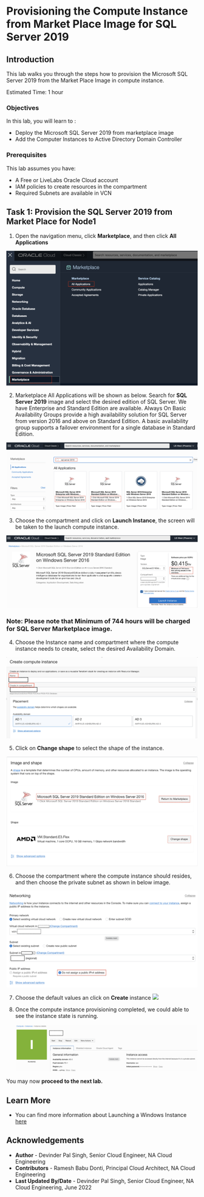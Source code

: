 # Provisioning the Compute Instance from Market Place Image for SQL Server 2019

## Introduction

This lab walks you through the steps how to provision the Microsoft SQL Server 2019 from the Market Place Image in compute instance.


Estimated Time:  1 hour


### Objectives
In this lab, you will learn to :
* Deploy the Microsoft SQL Server 2019 from marketplace image
* Add the Computer Instances to Active Directory Domain Controller

### Prerequisites  

This lab assumes you have:
- A Free or LiveLabs Oracle Cloud account
- IAM policies to create resources in the compartment
- Required Subnets are available in VCN

##  Task 1: Provision the SQL Server 2019 from Market Place for Node1

1. Open the navigation menu, click **Marketplace**, and then click **All Applications**

  ![](./images/lab1-image1.png " ")

2. Marketplace All Applications will be shown as below. Search for **SQL Server 2019** image and select the desired edition of SQL Server. We have Enterprise and Standard Edition are available.  Always On Basic Availability Groups provide a high availability solution for SQL Server from version 2016 and above on Standard Edition. A basic availability group supports a failover environment for a single database in Standard Edition.  

  ![](./images/lab1-image2.png " ")


3. Choose the compartment and click on **Launch Instance**, the screen will be taken to the launch compute instance.

  ![](./images/lab1-image3.png " ")

### Note: Please note that Minimum of 744 hours will be charged for SQL Server Marketplace image.

4. Choose the Instance name and compartment where the compute instance needs to create, select the desired Availability Domain.

  ![](./images/lab1-image4.png " ")

5. Click on **Change shape** to select the shape of the instance.

  ![](./images/lab1-image5.png " ")

6. Choose the compartment where the compute instance should resides, and then choose the private subnet as shown in below image.

  ![](./images/lab1-image6.png " ")

7. Choose the default values an click on **Create** instance
  ![](./images/lab2-image7.png " ")

8. Once the compute instance provisioning completed, we could able to see the instance state is running.

    ![](./images/lab1-image8.png " ")

  You may now **proceed to the next lab.**
## Learn More
- You can find more information about Launching a Windows Instance [here](https://docs.oracle.com/en-us/iaas/Content/GSG/Tasks/launchinginstanceWindows.htm)


## Acknowledgements
* **Author** - Devinder Pal Singh, Senior Cloud Engineer, NA Cloud Engineering
* **Contributors** -  Ramesh Babu Donti, Principal Cloud Architect, NA Cloud Engineering
* **Last Updated By/Date** - Devinder Pal Singh, Senior Cloud Engineer, NA Cloud Engineering, June 2022
